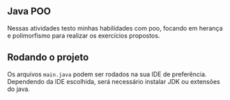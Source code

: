 ## Java POO
Nessas atividades testo minhas habilidades com poo, focando em herança e polimorfismo para realizar os exercícios propostos.
## Rodando o projeto
Os arquivos `main.java` podem ser rodados na sua IDE de preferência. <br/> Dependendo da IDE escolhida, será necessário instalar JDK ou extensões do java.
